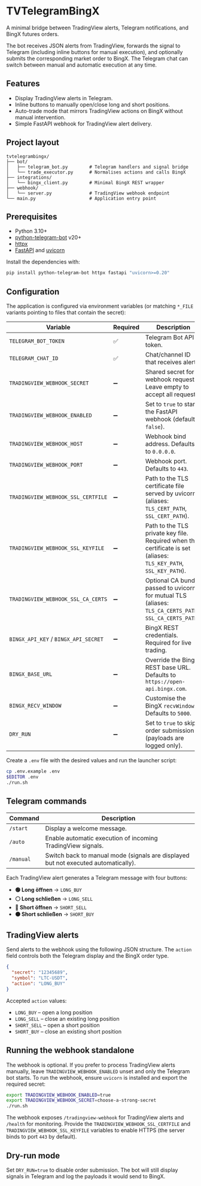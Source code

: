 # TVTelegramBingX

A minimal bridge between TradingView alerts, Telegram notifications, and BingX
futures orders.

The bot receives JSON alerts from TradingView, forwards the signal to Telegram
(including inline buttons for manual execution), and optionally submits the
corresponding market order to BingX. The Telegram chat can switch between
manual and automatic execution at any time.

## Features

- Display TradingView alerts in Telegram.
- Inline buttons to manually open/close long and short positions.
- Auto-trade mode that mirrors TradingView actions on BingX without manual
  intervention.
- Simple FastAPI webhook for TradingView alert delivery.

## Project layout

```
tvtelegrambingx/
├── bot/
│   ├── telegram_bot.py        # Telegram handlers and signal bridge
│   └── trade_executor.py      # Normalises actions and calls BingX
├── integrations/
│   └── bingx_client.py        # Minimal BingX REST wrapper
├── webhook/
│   └── server.py              # TradingView webhook endpoint
└── main.py                    # Application entry point
```

## Prerequisites

- Python 3.10+
- [python-telegram-bot](https://docs.python-telegram-bot.org/en/stable/) v20+
- [httpx](https://www.python-httpx.org/)
- [FastAPI](https://fastapi.tiangolo.com/) and [uvicorn](https://www.uvicorn.org/)

Install the dependencies with:

```bash
pip install python-telegram-bot httpx fastapi "uvicorn>=0.20"
```

## Configuration

The application is configured via environment variables (or matching `*_FILE`
variants pointing to files that contain the secret):

| Variable | Required | Description |
| --- | --- | --- |
| `TELEGRAM_BOT_TOKEN` | ✅ | Telegram Bot API token. |
| `TELEGRAM_CHAT_ID` | ✅ | Chat/channel ID that receives alerts. |
| `TRADINGVIEW_WEBHOOK_SECRET` | ➖ | Shared secret for webhook requests. Leave empty to accept all requests. |
| `TRADINGVIEW_WEBHOOK_ENABLED` | ➖ | Set to `true` to start the FastAPI webhook (default `false`). |
| `TRADINGVIEW_WEBHOOK_HOST` | ➖ | Webhook bind address. Defaults to `0.0.0.0`. |
| `TRADINGVIEW_WEBHOOK_PORT` | ➖ | Webhook port. Defaults to `443`. |
| `TRADINGVIEW_WEBHOOK_SSL_CERTFILE` | ➖ | Path to the TLS certificate file served by uvicorn (aliases: `TLS_CERT_PATH`, `SSL_CERT_PATH`). |
| `TRADINGVIEW_WEBHOOK_SSL_KEYFILE` | ➖ | Path to the TLS private key file. Required when the certificate is set (aliases: `TLS_KEY_PATH`, `SSL_KEY_PATH`). |
| `TRADINGVIEW_WEBHOOK_SSL_CA_CERTS` | ➖ | Optional CA bundle passed to uvicorn for mutual TLS (aliases: `TLS_CA_CERTS_PATH`, `SSL_CA_CERTS_PATH`). |
| `BINGX_API_KEY` / `BINGX_API_SECRET` | ➖ | BingX REST credentials. Required for live trading. |
| `BINGX_BASE_URL` | ➖ | Override the BingX REST base URL. Defaults to `https://open-api.bingx.com`. |
| `BINGX_RECV_WINDOW` | ➖ | Customise the BingX `recvWindow`. Defaults to `5000`. |
| `DRY_RUN` | ➖ | Set to `true` to skip order submission (payloads are logged only). |

Create a `.env` file with the desired values and run the launcher script:

```bash
cp .env.example .env
$EDITOR .env
./run.sh
```

## Telegram commands

| Command | Description |
| --- | --- |
| `/start` | Display a welcome message. |
| `/auto` | Enable automatic execution of incoming TradingView signals. |
| `/manual` | Switch back to manual mode (signals are displayed but not executed automatically). |

Each TradingView alert generates a Telegram message with four buttons:

- **🟢 Long öffnen** → `LONG_BUY`
- **⚪️ Long schließen** → `LONG_SELL`
- **🔴 Short öffnen** → `SHORT_SELL`
- **⚫️ Short schließen** → `SHORT_BUY`

## TradingView alerts

Send alerts to the webhook using the following JSON structure. The `action`
field controls both the Telegram display and the BingX order type.

```json
{
  "secret": "12345689",
  "symbol": "LTC-USDT",
  "action": "LONG_BUY"
}
```

Accepted `action` values:

- `LONG_BUY` – open a long position
- `LONG_SELL` – close an existing long position
- `SHORT_SELL` – open a short position
- `SHORT_BUY` – close an existing short position

## Running the webhook standalone

The webhook is optional. If you prefer to process TradingView alerts manually,
leave `TRADINGVIEW_WEBHOOK_ENABLED` unset and only the Telegram bot starts. To
run the webhook, ensure `uvicorn` is installed and export the required secret:

```bash
export TRADINGVIEW_WEBHOOK_ENABLED=true
export TRADINGVIEW_WEBHOOK_SECRET=choose-a-strong-secret
./run.sh
```

The webhook exposes `/tradingview-webhook` for TradingView alerts and `/health`
for monitoring. Provide the `TRADINGVIEW_WEBHOOK_SSL_CERTFILE` and
`TRADINGVIEW_WEBHOOK_SSL_KEYFILE` variables to enable HTTPS (the server binds to
port `443` by default).

## Dry-run mode

Set `DRY_RUN=true` to disable order submission. The bot will still display
signals in Telegram and log the payloads it would send to BingX.
